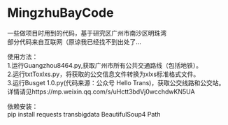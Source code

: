 # MingzhuBayCode
一些做项目时用到的代码，基于研究区广州市南沙区明珠湾  
部分代码来自互联网（原谅我已经找不到出处了...  

使用方法：  
1.运行Guangzhou8464.py,获取广州市所有公共交通路线（包括地铁）。  
2.运行txtToxlxs.py，将获取的公交信息文件转换为xlxs标准格式文件。  
3.运行Busget 1.0.py(代码来源：公众号 Hello Trans)，获取公交线路和公交站。详情请见https://mp.weixin.qq.com/s/uHctt3bdVj0wcchdwKN5UA  

依赖安装：  
pip install requests transbigdata BeautifulSoup4 Path   
